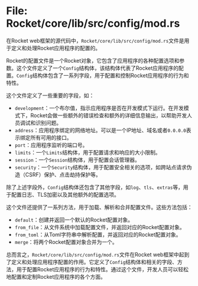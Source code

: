# File: Rocket/core/lib/src/config/mod.rs

在Rocket web框架的源代码中，`Rocket/core/lib/src/config/mod.rs`文件是用于定义和处理Rocket应用程序的配置的。

Rocket的配置文件是一个Rocket对象，它包含了应用程序的各种配置选项和参数。这个文件定义了一个`Config`结构体，该结构体代表了Rocket应用程序的配置。`Config`结构体包含了一系列字段，用于配置和控制Rocket应用程序的行为和特性。

这个文件定义了一些重要的字段，如：
- `development`：一个布尔值，指示应用程序是否在开发模式下运行。在开发模式下，Rocket会做一些额外的错误检查和额外的详细信息输出，以帮助开发人员调试和识别问题。
- `address`：应用程序绑定的网络地址。可以是一个IP地址、域名或者`0.0.0.0`表示绑定所有可用的接口。
- `port`：应用程序监听的端口号。
- `limits`：一个`Limits`结构体，用于配置请求和响应的大小限制。
- `session`：一个`Session`结构体，用于配置会话管理器。
- `security`：一个`Security`结构体，用于配置安全相关的选项，如跨站点请求伪造（CSRF）保护、点击劫持保护等。

除了上述字段外，`Config`结构体还包含了其他字段，如`log`、`tls`、`extras`等，用于配置日志、TLS加密以及其他额外的配置选项。

这个文件还提供了一系列方法，用于加载、解析和合并配置文件。这些方法包括：
- `default`：创建并返回一个默认的Rocket配置对象。
- `from_file`：从文件系统中加载配置文件，并返回对应的Rocket配置对象。
- `from_toml`：从Toml字符串中解析配置，并返回对应的Rocket配置对象。
- `merge`：将两个Rocket配置对象合并为一个。

总而言之，`Rocket/core/lib/src/config/mod.rs`文件在Rocket web框架中起到了定义和处理应用程序配置的作用。它定义了`Config`结构体和相关的字段、方法，用于配置Rocket应用程序的行为和特性。通过这个文件，开发人员可以轻松地配置和定制Rocket应用程序的各个方面。

